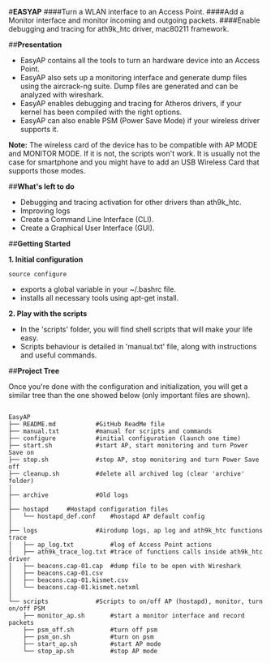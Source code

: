 #**EASYAP**
####Turn a WLAN interface to an Access Point.
####Add a Monitor interface and monitor incoming and outgoing packets.
####Enable debugging and tracing for ath9k_htc driver, mac80211 framework.

##**Presentation**

* EasyAP contains all the tools to turn an hardware device into an Access Point.
* EasyAP also sets up a monitoring interface and generate dump files using the aircrack-ng suite. Dump files are generated and can be analyzed with wireshark.
* EasyAP enables debugging and tracing for Atheros drivers, if your kernel has been compiled with the right options.  
* EasyAP can also enable PSM (Power Save Mode) if your wireless driver supports it.

**Note:** The wireless card of the device has to be compatible with AP MODE and MONITOR MODE. If it is not, the scripts won't work. It is usually not the case for smartphone and you might have to add an USB Wireless Card that supports those modes.

##**What's left to do**
* Debugging and tracing activation for other drivers than ath9k_htc.
* Improving logs
* Create a Command Line Interface (CLI).
* Create a Graphical User Interface (GUI).

##**Getting Started**

**1. Initial configuration**

`source configure`  
* exports a global variable in your ~/.bashrc file.
* installs all necessary tools using apt-get install.

**2. Play with the scripts**

* In the 'scripts' folder, you will find shell scripts that will make your life easy.
* Scripts behaviour is detailed in 'manual.txt' file, along with instructions and useful commands.

##**Project Tree**

Once you're done with the configuration and initialization, you will
get a similar tree than the one showed below (only important files are shown).

```

EasyAP
├── README.md           #GitHub ReadMe file
├── manual.txt          #manual for scripts and commands
├── configure           #initial configuration (launch one time)
├── start.sh            #start AP, start monitoring and turn Power Save on
├── stop.sh             #stop AP, stop monitoring and turn Power Save off
├── cleanup.sh          #delete all archived log (clear 'archive' folder)
│
├── archive             #Old logs
│
├── hostapd		#Hostapd configuration files
│   └── hostapd_def.conf    #hostapd AP default config
│
├── logs                #Airodump logs, ap log and ath9k_htc functions trace
│   ├── ap_log.txt          #log of Access Point actions
│   ├── ath9k_trace_log.txt #trace of functions calls inside ath9k_htc driver
│   ├── beacons.cap-01.cap  #dump file to be open with Wireshark
│   ├── beacons.cap-01.csv
│   ├── beacons.cap-01.kismet.csv
│   └── beacons.cap-01.kismet.netxml
│
└── scripts             #Scripts to on/off AP (hostapd), monitor, turn on/off PSM
    ├── monitor_ap.sh       #start a monitor interface and record packets
    ├── psm_off.sh          #turn off psm
    ├── psm_on.sh           #turn on psm
    ├── start_ap.sh         #start AP mode
    └── stop_ap.sh          #stop AP mode
